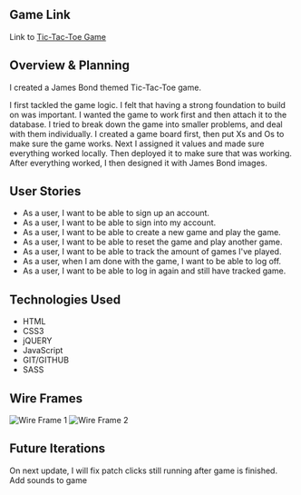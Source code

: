 ## Game Link

Link to [Tic-Tac-Toe Game](https://souljadev.github.io/tictactoegame/)


## Overview & Planning

I created a James Bond themed Tic-Tac-Toe game.

I first tackled the game logic.  I felt that having a strong foundation to build on was important.
I wanted the game to work first and then attach it to the database. I tried to break down the game into smaller problems, and deal with them individually. I created a game board first, then put Xs and Os to make sure the game works. Next I assigned it values and made sure everything worked locally. Then deployed it to make sure that was working. After everything worked, I then designed it with James Bond images.



## User Stories

- As a user, I want to be able to sign up an account.
- As a user, I want to be able to sign into my account.
- As a user, I want to be able to create a new game and play the game.
- As a user, I want to be able to reset the game and play another game.
- As a user, I want to be able to track the amount of games I've played.
- As a user, when I am done with the game, I want to be able to log off.
- As a user, I want to be able to log in again and still have tracked game.


## Technologies Used

* HTML
* CSS3
* jQUERY
* JavaScript
* GIT/GITHUB
* SASS

## Wire Frames

<img src="https://imgur.com/xVYLA7K" title="Wire Frame 1"/>
<img src="https://imgur.com/UHCTgc3" title="Wire Frame 2"/>


## Future Iterations
On next update, I will fix patch clicks still running after game is finished. <br>
Add sounds to game
